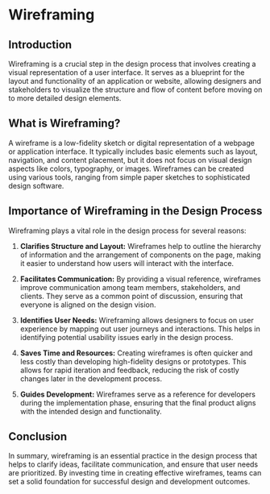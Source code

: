 # Wireframing

## Introduction
Wireframing is a crucial step in the design process that involves creating a visual representation of a user interface. It serves as a blueprint for the layout and functionality of an application or website, allowing designers and stakeholders to visualize the structure and flow of content before moving on to more detailed design elements.

## What is Wireframing?
A wireframe is a low-fidelity sketch or digital representation of a webpage or application interface. It typically includes basic elements such as layout, navigation, and content placement, but it does not focus on visual design aspects like colors, typography, or images. Wireframes can be created using various tools, ranging from simple paper sketches to sophisticated design software.

## Importance of Wireframing in the Design Process
Wireframing plays a vital role in the design process for several reasons:

1. **Clarifies Structure and Layout:** Wireframes help to outline the hierarchy of information and the arrangement of components on the page, making it easier to understand how users will interact with the interface.

2. **Facilitates Communication:** By providing a visual reference, wireframes improve communication among team members, stakeholders, and clients. They serve as a common point of discussion, ensuring that everyone is aligned on the design vision.

3. **Identifies User Needs:** Wireframing allows designers to focus on user experience by mapping out user journeys and interactions. This helps in identifying potential usability issues early in the design process.

4. **Saves Time and Resources:** Creating wireframes is often quicker and less costly than developing high-fidelity designs or prototypes. This allows for rapid iteration and feedback, reducing the risk of costly changes later in the development process.

5. **Guides Development:** Wireframes serve as a reference for developers during the implementation phase, ensuring that the final product aligns with the intended design and functionality.

## Conclusion
In summary, wireframing is an essential practice in the design process that helps to clarify ideas, facilitate communication, and ensure that user needs are prioritized. By investing time in creating effective wireframes, teams can set a solid foundation for successful design and development outcomes.
